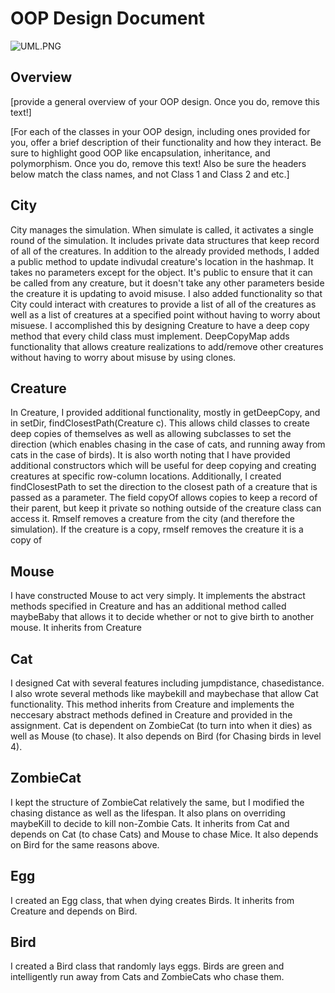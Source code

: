 # OOP Design Document

![UML.PNG
](https://github.com/cs2113-f21/project-2-cole-knie/blob/main/UML.PNG)

## Overview

[provide a general overview of your OOP design. Once you do, remove this text!]


[For each of the classes in your OOP design, including ones provided
for you, offer a brief description of their functionality and how they
interact. Be sure to highlight good OOP like encapsulation,
inheritance, and polymorphism. Once you do, remove this text! Also be
sure the headers below match the class names, and not Class 1 and
Class 2 and etc.]

## City

City manages the simulation. When simulate is called, it activates a single round of the simulation. It includes private data structures that keep record of all of the creatures. In addition to the already provided methods, I added a public method  to update indivudal creature's location in the hashmap. It takes no parameters except for the object. It's public to ensure that it can be called from any creature, but it doesn't take any other parameters beside the creature it is updating to avoid misuse. I also added functionality so that City could interact with creatures to provide a list of all of the creatures as well as a list of creatures at a specified point without having to worry about misuese. I accomplished this by designing Creature to have a deep copy method that every child class must implement. DeepCopyMap adds functionality that allows creature realizations to add/remove other creatures without having to worry about misuse by using clones.  

## Creature

In Creature, I provided additional functionality, mostly in getDeepCopy, and in setDir, findClosestPath(Creature c). This allows child classes to create deep copies of themselves as  well as allowing subclasses to set the direction (which enables chasing in the case of cats, and running away from cats in the case of birds). It is also worth noting that I have provided additional constructors which will be useful for deep copying and creating creatures at specific row-column locations. Additionally, I created findClosestPath to set the direction to the closest path of a creature that is passed as a parameter. The field copyOf allows copies to keep a record of their parent, but keep it private so nothing outside of the creature class can access it. Rmself removes a creature from the city (and therefore the simulation). If the creature is a copy, rmself removes the creature it is a copy of

## Mouse

I have constructed Mouse to act very simply. It implements the abstract methods specified in Creature and has an additional method called maybeBaby that allows it to decide whether or not to give birth to another mouse. It inherits from Creature

## Cat

I designed Cat with several features including jumpdistance, chasedistance. I also wrote several methods like maybekill and maybechase that allow Cat functionality. This method inherits from Creature and implements the neccesary abstract methods defined in Creature and provided in the assignment. Cat is dependent on ZombieCat (to turn into when it dies) as well as Mouse (to chase). It also depends on Bird (for Chasing birds in  level 4).

## ZombieCat

I kept the structure of ZombieCat relatively the same, but I modified the chasing distance as well as the lifespan. It also plans on overriding maybeKill to decide to kill non-Zombie Cats. It inherits from Cat and depends on Cat (to chase Cats) and Mouse to chase Mice. It also depends on Bird for the same reasons above.

## Egg


I created  an Egg class, that when dying creates Birds. It inherits from Creature and depends on Bird. 

## Bird

I created a Bird class that randomly lays eggs. Birds are green and intelligently run away from Cats and ZombieCats who chase them.

